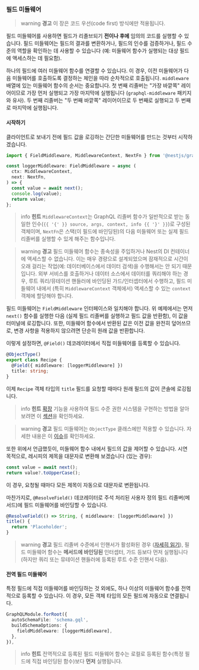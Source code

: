 ### 필드 미들웨어

> warning **경고** 이 장은 코드 우선(code first) 방식에만 적용됩니다.

필드 미들웨어를 사용하면 필드가 리졸브되기 **전이나 후에** 임의의 코드를 실행할 수 있습니다. 필드 미들웨어는 필드의 결과를 변환하거나, 필드의 인수를 검증하거나, 필드 수준의 역할을 확인하는 데 사용할 수 있습니다 (예: 미들웨어 함수가 실행되는 대상 필드에 액세스하는 데 필요함).

하나의 필드에 여러 미들웨어 함수를 연결할 수 있습니다. 이 경우, 이전 미들웨어가 다음 미들웨어를 호출하도록 결정하는 체인을 따라 순차적으로 호출됩니다. `middleware` 배열에 있는 미들웨어 함수의 순서는 중요합니다. 첫 번째 리졸버는 "가장 바깥쪽" 레이어이므로 가장 먼저 실행되고 가장 마지막에 실행됩니다 (`graphql-middleware` 패키지와 유사). 두 번째 리졸버는 "두 번째 바깥쪽" 레이어이므로 두 번째로 실행되고 두 번째로 마지막에 실행됩니다.

#### 시작하기

클라이언트로 보내기 전에 필드 값을 로깅하는 간단한 미들웨어를 만드는 것부터 시작하겠습니다.

```typescript
import { FieldMiddleware, MiddlewareContext, NextFn } from '@nestjs/graphql';

const loggerMiddleware: FieldMiddleware = async (
  ctx: MiddlewareContext,
  next: NextFn,
) => {
  const value = await next();
  console.log(value);
  return value;
};
```

> info **힌트** `MiddlewareContext`는 GraphQL 리졸버 함수가 일반적으로 받는 동일한 인수(`{{ '{' }} source, args, context, info {{ '}' }}`)로 구성된 객체이며, `NextFn`은 스택(이 필드에 바인딩된)의 다음 미들웨어 또는 실제 필드 리졸버를 실행할 수 있게 해주는 함수입니다.

> warning **경고** 필드 미들웨어 함수는 종속성을 주입하거나 Nest의 DI 컨테이너에 액세스할 수 없습니다. 이는 매우 경량으로 설계되었으며 잠재적으로 시간이 오래 걸리는 작업(예: 데이터베이스에서 데이터 검색)을 수행해서는 안 되기 때문입니다. 외부 서비스를 호출하거나 데이터 소스에서 데이터를 쿼리해야 하는 경우, 루트 쿼리/뮤테이션 핸들러에 바인딩된 가드/인터셉터에서 수행하고, 필드 미들웨어 내에서 (특히 `MiddlewareContext` 객체에서) 액세스할 수 있는 `context` 객체에 할당해야 합니다.

필드 미들웨어는 `FieldMiddleware` 인터페이스와 일치해야 합니다. 위 예제에서는 먼저 `next()` 함수를 실행한 다음 (실제 필드 리졸버를 실행하고 필드 값을 반환함), 이 값을 터미널에 로깅합니다. 또한, 미들웨어 함수에서 반환된 값은 이전 값을 완전히 덮어쓰므로, 변경 사항을 적용하지 않으려면 단순히 원래 값을 반환합니다.

이렇게 설정하면, `@Field()` 데코레이터에서 직접 미들웨어를 등록할 수 있습니다.

```typescript
@ObjectType()
export class Recipe {
  @Field({ middleware: [loggerMiddleware] })
  title: string;
}
```

이제 `Recipe` 객체 타입의 `title` 필드를 요청할 때마다 원래 필드의 값이 콘솔에 로깅됩니다.

> info **힌트** [확장](/graphql/extensions) 기능을 사용하여 필드 수준 권한 시스템을 구현하는 방법을 알아보려면 이 [섹션](/graphql/extensions#using-custom-metadata)을 확인하세요.

> warning **경고** 필드 미들웨어는 `ObjectType` 클래스에만 적용할 수 있습니다. 자세한 내용은 이 [이슈](https://github.com/nestjs/graphql/issues/2446)를 확인하세요.

또한 위에서 언급했듯이, 미들웨어 함수 내에서 필드의 값을 제어할 수 있습니다. 시연 목적으로, 레시피의 제목을 대문자로 변환해 보겠습니다 (있는 경우):

```typescript
const value = await next();
return value?.toUpperCase();
```

이 경우, 요청될 때마다 모든 제목이 자동으로 대문자로 변환됩니다.

마찬가지로, `@ResolveField()` 데코레이터로 주석 처리된 사용자 정의 필드 리졸버(메서드)에 필드 미들웨어를 바인딩할 수 있습니다.

```typescript
@ResolveField(() => String, { middleware: [loggerMiddleware] })
title() {
  return 'Placeholder';
}
```

> warning **경고** 필드 리졸버 수준에서 인핸서가 활성화된 경우 ([자세히 읽기](/graphql/other-features#execute-enhancers-at-the-field-resolver-level)), 필드 미들웨어 함수는 **메서드에 바인딩된** 인터셉터, 가드 등보다 먼저 실행됩니다 (하지만 쿼리 또는 뮤테이션 핸들러에 등록된 루트 수준 인핸서 다음).

#### 전역 필드 미들웨어

특정 필드에 직접 미들웨어를 바인딩하는 것 외에도, 하나 이상의 미들웨어 함수를 전역적으로 등록할 수 있습니다. 이 경우, 모든 객체 타입의 모든 필드에 자동으로 연결됩니다.

```typescript
GraphQLModule.forRoot({
  autoSchemaFile: 'schema.gql',
  buildSchemaOptions: {
    fieldMiddleware: [loggerMiddleware],
  },
}),
```

> info **힌트** 전역적으로 등록된 필드 미들웨어 함수는 로컬로 등록된 함수(특정 필드에 직접 바인딩된 함수)보다 **먼저** 실행됩니다.